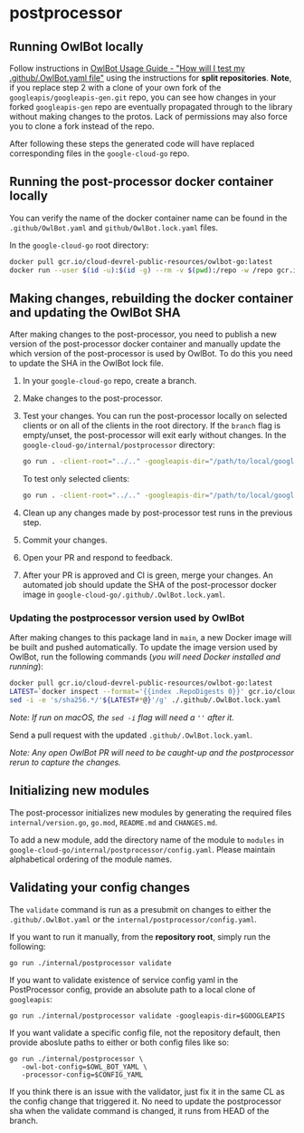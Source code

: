 # postprocessor

## Running OwlBot locally

Follow instructions in [OwlBot Usage Guide - "How will I test my .github/.OwlBot.yaml file"](https://g3doc.corp.google.com/company/teams/cloud-client-libraries/team/automation/docs/owlbot-usage-guide.md?cl=head#how-will-i-test-my-githubowlbotyaml-file) using the instructions for
**split repositories**.
**Note**, if you replace step 2 with a clone of your own fork of the
`googleapis/googleapis-gen.git` repo, you can see how changes in your forked
`googleapis-gen` repo are eventually propagated through to the library without
making changes to the protos. Lack of permissions may also force you to clone a
fork instead of the repo.

After following these steps the generated code will have replaced corresponding
files in the `google-cloud-go` repo.

## Running the post-processor docker container locally

You can verify the name of the docker container name can be found in the
`.github/OwlBot.yaml` and `github/OwlBot.lock.yaml` files.

In the `google-cloud-go` root directory:

```bash
docker pull gcr.io/cloud-devrel-public-resources/owlbot-go:latest
docker run --user $(id -u):$(id -g) --rm -v $(pwd):/repo -w /repo gcr.io/cloud-devrel-public-resources/owlbot-go:latest
```

## Making changes, rebuilding the docker container and updating the OwlBot SHA

After making changes to the post-processor, you need to publish a new version
of the post-processor docker container and manually update the which version of
the post-processor is used by OwlBot. To do this you need to update the SHA in
the OwlBot lock file.

1. In your `google-cloud-go` repo, create a branch.
2. Make changes to the post-processor.
3. Test your changes. You can run the post-processor locally on selected
   clients or on all of the clients in the root directory. If the `branch`
   flag is empty/unset, the post-processor will exit early without changes.
   In the `google-cloud-go/internal/postprocessor` directory:

   ```bash
   go run . -client-root="../.." -googleapis-dir="/path/to/local/googleapis" -branch="my-branch"
   ```

   To test only selected clients:

   ```bash
   go run . -client-root="../.." -googleapis-dir="/path/to/local/googleapis" -branch="my-branch" -dirs="accessapproval,asset"
   ```
4. Clean up any changes made by post-processor test runs in the previous step.
5. Commit your changes.
6. Open your PR and respond to feedback.
7. After your PR is approved and CI is green, merge your changes. An automated
   job should update the SHA of the post-processor docker image in
   `google-cloud-go/.github/.OwlBot.lock.yaml`.

### Updating the postprocessor version used by OwlBot

After making changes to this package land in `main`, a new Docker image will be
built and pushed automatically. To update the image version used by OwlBot, run
the following commands (_you will need Docker installed and running_):

```sh
docker pull gcr.io/cloud-devrel-public-resources/owlbot-go:latest
LATEST=`docker inspect --format='{{index .RepoDigests 0}}' gcr.io/cloud-devrel-public-resources/owlbot-go:latest`
sed -i -e 's/sha256.*/'${LATEST#*@}'/g' ./.github/.OwlBot.lock.yaml
```

_Note: If run on macOS, the `sed -i` flag will need a `''` after it._

Send a pull request with the updated `.github/.OwlBot.lock.yaml`.

_Note: Any open OwlBot PR will need to be caught-up and the postprocessor rerun_
_to capture the changes._

## Initializing new modules

The post-processor initializes new modules by generating the required files
`internal/version.go`, `go.mod`, `README.md` and `CHANGES.md`.

To add a new module, add the directory name of the module to `modules` in
`google-cloud-go/internal/postprocessor/config.yaml`. Please maintain
alphabetical ordering of the module names.

## Validating your config changes

The `validate` command is run as a presubmit on changes to either the
`.github/.OwlBot.yaml` or the `internal/postprocessor/config.yaml`.

If you want to run it manually, from the **repository root**, simply run the
following:

```
go run ./internal/postprocessor validate
```

If you want to validate existence of service config yaml in the PostProcessor
config, provide an absolute path to a local clone of `googleapis`:

```
go run ./internal/postprocessor validate -googleapis-dir=$GOOGLEAPIS
```

If you want validate a specific config file, not the repository default, then
provide aboslute paths to either or both config files like so:

```
go run ./internal/postprocessor \
   -owl-bot-config=$OWL_BOT_YAML \
   -processor-config=$CONFIG_YAML
```

If you think there is an issue with the validator, just fix it in the same CL
as the config change that triggered it. No need to update the postprocessor sha
when the validate command is changed, it runs from HEAD of the branch.